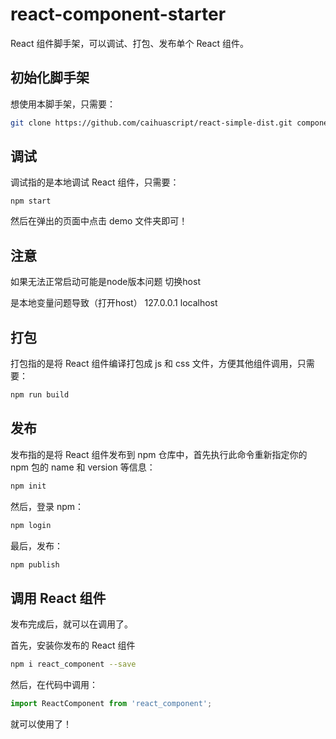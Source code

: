 # react-component-starter
React 组件脚手架，可以调试、打包、发布单个 React 组件。

## 初始化脚手架

想使用本脚手架，只需要：

```sh
git clone https://github.com/caihuascript/react-simple-dist.git component_name
```

## 调试

调试指的是本地调试 React 组件，只需要：

```
npm start
```

然后在弹出的页面中点击 demo 文件夹即可！

## 注意

   如果无法正常启动可能是node版本问题
   切换host
   
   是本地变量问题导致（打开host）
   127.0.0.1 localhost

## 打包

打包指的是将 React 组件编译打包成 js 和 css 文件，方便其他组件调用，只需要：

```sh
npm run build
```

## 发布

发布指的是将 React 组件发布到 npm 仓库中，首先执行此命令重新指定你的 npm 包的 name 和 version 等信息：

```sh
npm init
```

然后，登录 npm：

```sh
npm login
```

最后，发布：

```sh
npm publish
```

## 调用 React 组件

发布完成后，就可以在调用了。

首先，安装你发布的 React 组件

```sh
npm i react_component --save
```

然后，在代码中调用：

```js
import ReactComponent from 'react_component';
```
就可以使用了！
